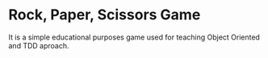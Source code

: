 # Rock, Paper, Scissors Game

It is a simple educational purposes game used for teaching Object Oriented and TDD aproach.
